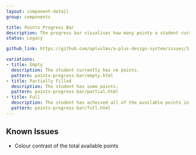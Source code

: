 ```yaml
---
layout: component-detail
group: components

title: Points Progress Bar
description: The progress bar visualises how many points a student currently has as a proportion of the total available. 
status: Legacy

github_link: https://github.com/apluslms/a-plus-design-system/issues/3

variations:
- title: Empty
  description: The student currently has no points.
  pattern: points-progress-bar/empty.html
- title: Partially Filled
  description: The student has some points. 
  pattern: points-progress-bar/partial.html
- title: Full
  description: The student has acheived all of the available points in this course. 
  pattern: points-progress-bar/full.html
---
```



## Known Issues

- Colour contrast of the total available points